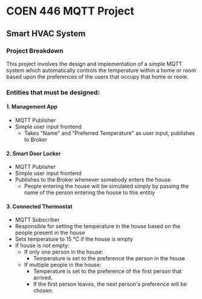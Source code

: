 # COEN 446 MQTT Project

## Smart HVAC System

### Project Breakdown
This project involves the design and implementation of a simple MQTT system which automatically controls the temperature within a home or room based upon the preferences of the users that occupy that home or room.


### Entities that must be designed:
#### 1. Management App
  - MQTT Publisher
  - Simple user input frontend
    - Takes "Name" and "Preferred Temperature" as user input, publishes to Broker

#### 2. Smart Door Locker
  - MQTT Publisher
  - Simple user input frontend
  - Publishes to the Broker whenever somebody enters the house
    - People entering the house will be simulated simply by passing the name of the person entering the house to this entitiy

#### 3. Connected Thermostat
  - MQTT Subscriber
  - Responsible for setting the temperature in the house based on the people present in the house
  - Sets temperature to 15 &deg;C if the house is empty
  - If house is not empty:
    - If only one person in the house:
      - Temperature is set to the preference the person in the house
    - If multiple people in the house:
      - Temperature is set to the preference of the first person that arrived.
      - If the first person leaves, the next person's preference will be chosen.